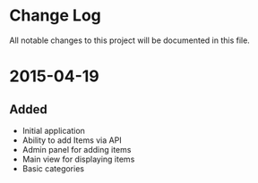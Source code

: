 # Change Log

All notable changes to this project will be documented in this file.

# 2015-04-19

## Added

* Initial application
* Ability to add Items via API
* Admin panel for adding items
* Main view for displaying items
* Basic categories
